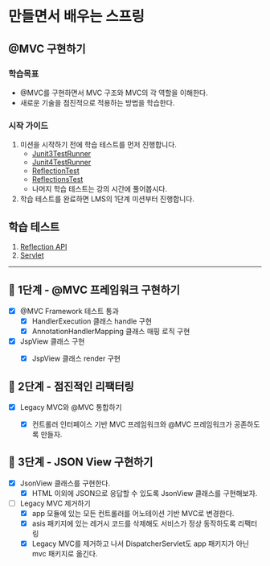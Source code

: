 # 만들면서 배우는 스프링

## @MVC 구현하기

### 학습목표

- @MVC를 구현하면서 MVC 구조와 MVC의 각 역할을 이해한다.
- 새로운 기술을 점진적으로 적용하는 방법을 학습한다.

### 시작 가이드

1. 미션을 시작하기 전에 학습 테스트를 먼저 진행합니다.
    - [Junit3TestRunner](study/src/test/java/reflection/Junit3TestRunner.java)
    - [Junit4TestRunner](study/src/test/java/reflection/Junit4TestRunner.java)
    - [ReflectionTest](study/src/test/java/reflection/ReflectionTest.java)
    - [ReflectionsTest](study/src/test/java/reflection/ReflectionsTest.java)
    - 나머지 학습 테스트는 강의 시간에 풀어봅시다.
2. 학습 테스트를 완료하면 LMS의 1단계 미션부터 진행합니다.

## 학습 테스트

1. [Reflection API](study/src/test/java/reflection)
2. [Servlet](study/src/test/java/servlet)

---

## 🚀 1단계 - @MVC 프레임워크 구현하기

- [x] @MVC Framework 테스트 통과
    - [x] HandlerExecution 클래스 handle 구현
    - [x] AnnotationHandlerMapping 클래스 매핑 로직 구현
- [x] JspView 클래스 구현
    - [x] JspView 클래스 render 구현


## 🚀 2단계 - 점진적인 리팩터링

- [x] Legacy MVC와 @MVC 통합하기
    - [x] 컨트롤러 인터페이스 기반 MVC 프레임워크와 @MVC 프레임워크가 공존하도록 만들자.


## 🚀 3단계 - JSON View 구현하기

- [x] JsonView 클래스를 구현한다.
   - [x] HTML 이외에 JSON으로 응답할 수 있도록 JsonView 클래스를 구현해보자.
- [ ] Legacy MVC 제거하기
   - [x] app 모듈에 있는 모든 컨트롤러를 어노테이션 기반 MVC로 변경한다.
   - [x] asis 패키지에 있는 레거시 코드를 삭제해도 서비스가 정상 동작하도록 리팩터링
   - [x] Legacy MVC를 제거하고 나서 DispatcherServlet도 app 패키지가 아닌 mvc 패키지로 옮긴다.
